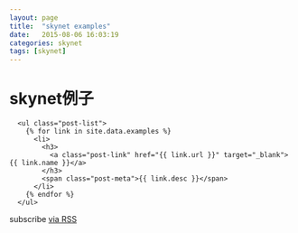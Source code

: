 ```yaml
---
layout: page
title:  "skynet examples"
date:   2015-08-06 16:03:19
categories: skynet
tags: [skynet]
---
```


<div class="home">

  <h1 class="page-heading">skynet例子</h1>


      <ul class="post-list">
        {% for link in site.data.examples %}
          <li>
            <h3>
              <a class="post-link" href="{{ link.url }}" target="_blank">{{ link.name }}</a>
            </h3>
            <span class="post-meta">{{ link.desc }}</span>
          </li>
        {% endfor %}
      </ul>
        
  
  <p class="rss-subscribe">subscribe <a href="{{ "/feed.xml" | prepend: site.baseurl }}">via RSS</a></p>

</div>